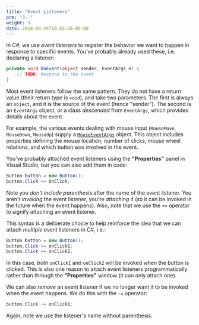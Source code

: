 ```yaml
---
title: "Event Listeners"
pre: "3. "
weight: 3
date: 2018-08-24T10:53:26-05:00
---
```


In C#, we use _event listeners_ to register the behavior we want to happen in response to specific events.  You've probably already used these, i.e. declaring a listener:

```csharp
private void OnEvent(object sender, EventArgs e) {
    // TODO: Respond to the event
}
```

Most event listeners follow the same pattern.  They do not have a return value (their return type is `void`), and take two parameters.  The first is always an `object`, and it is the source of the event (hence "sender").  The second is an `EventArgs` object, or a class _descended_ from `EventArgs`, which provides details about the event.

For example, the various events dealing with mouse input (`MouseMove`, `MouseDown`, `MouseUp`) supply a [`MouseEventArgs`](https://docs.microsoft.com/en-us/dotnet/api/system.windows.forms.mouseeventargs?view=netcore-3.1) object.  This object includes properties defining the mouse location, number of clicks, mouse wheel rotations, and which button was involved in the event.

You've probably attached event listeners using the **"Properties"** panel in Visual Studio, but you can also add them in code:

```csharp
Button button = new Button();
button.Click += OnClick;
```

Note you _don't include parenthesis_ after the name of the event listener.  You aren't _invoking_ the event listener, you're _attaching_ it (so it can be invoked in the future when the event happens).  Also, note that we use the `+=` operator to signify attaching an event listener.

This syntax is a deliberate choice to help reinforce the idea that we can attach _multiple_ event listeners in C#, i.e.:

```csharp
Button button = new Button();
button.Click += onClick1;
button.Click += onClick2;
```

In this case, _both_ `onClick1` and `onClick2` will be invoked when the button is clicked.  This is also one reason to attach event listeners programmatically rather than through the **"Properties"** window (it can only attach one).

We can also _remove_ an event listener if we no longer want it to be invoked when the event happens.  We do this with the `-=` operator:

```csharp
button.Click -= onClick1;
```

Again, note we use the listener's name without parenthesis.
